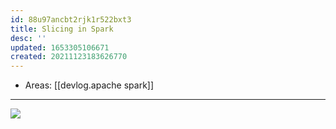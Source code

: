 ```yaml
---
id: 88u97ancbt2rjk1r522bxt3
title: Slicing in Spark
desc: ''
updated: 1653305106671
created: 20211123183626770
---
```


- Areas: [[devlog.apache spark]]

---

![](https://raw.githubusercontent.com/zubayrrr/twiki/main/bin/image.4ylqh1r70re.png)
